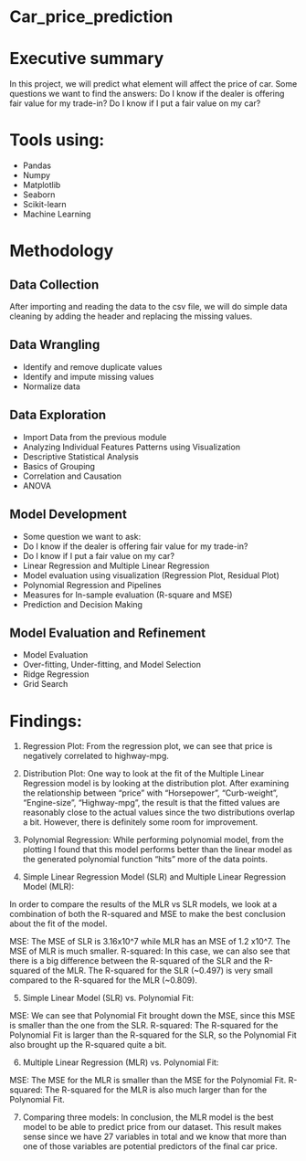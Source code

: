 # Car_price_prediction

# Executive summary
In this project, we will predict what element will affect the price of car. Some questions we want to find the answers:
Do I know if the dealer is offering fair value for my trade-in?
Do I know if I put a fair value on my car?

# Tools using:
- Pandas
- Numpy
- Matplotlib
- Seaborn
- Scikit-learn
- Machine Learning

# Methodology

## Data Collection

After importing and reading the data to the csv file, we will do simple data cleaning by adding the header and replacing the missing values. 

## Data Wrangling

- Identify and remove duplicate values
- Identify and impute missing values
- Normalize data

## Data Exploration
- Import Data from the previous module
- Analyzing Individual Features Patterns using Visualization
- Descriptive Statistical Analysis
- Basics of Grouping
- Correlation and Causation
- ANOVA

## Model Development
- Some question we want to ask:
- Do I know if the dealer is offering fair value for my trade-in?
- Do I know if I put a fair value on my car?
- Linear Regression and Multiple Linear Regression
- Model evaluation using visualization (Regression Plot, Residual Plot)
- Polynomial Regression and Pipelines
- Measures for In-sample evaluation (R-square and MSE)
- Prediction and Decision Making

## Model Evaluation and Refinement
- Model Evaluation
- Over-fitting, Under-fitting, and Model Selection
- Ridge Regression
- Grid Search

# Findings:

1. Regression Plot:
From the regression plot, we can see that price is negatively correlated to highway-mpg.

2. Distribution Plot:
One way to look at the fit of the Multiple Linear Regression model is by looking at the distribution plot. After examining the relationship between “price” with “Horsepower”, “Curb-weight”, “Engine-size”, “Highway-mpg”, the result is that the fitted values are reasonably close to the actual values since the two distributions overlap a bit. However, there is definitely some room for improvement.

3. Polynomial Regression:
While performing polynomial model, from the plotting I found that this model performs better than the linear model as the generated polynomial function “hits” more of the data points. 

4. Simple Linear Regression Model (SLR) and Multiple Linear Regression Model (MLR):

In order to compare the results of the MLR vs SLR models, we look at a combination of both the R-squared and MSE to make the best conclusion about the fit of the model.

MSE: The MSE of SLR is  3.16x10^7  while MLR has an MSE of 1.2 x10^7.  The MSE of MLR is much smaller.
R-squared: In this case, we can also see that there is a big difference between the R-squared of the SLR and the R-squared of the MLR. The R-squared for the SLR (~0.497) is very small compared to the R-squared for the MLR (~0.809).

5. Simple Linear Model (SLR) vs. Polynomial Fit:
   
MSE: We can see that Polynomial Fit brought down the MSE, since this MSE is smaller than the one from the SLR.
R-squared: The R-squared for the Polynomial Fit is larger than the R-squared for the SLR, so the Polynomial Fit also brought up the R-squared quite a bit.

6. Multiple Linear Regression (MLR) vs. Polynomial Fit:

MSE: The MSE for the MLR is smaller than the MSE for the Polynomial Fit.
R-squared: The R-squared for the MLR is also much larger than for the Polynomial Fit.

7. Comparing three models:
	In conclusion, the MLR model is the best model to be able to predict price from our dataset. This result makes sense since we have 27 variables in total and we know that more than one of those variables are potential predictors of the final car price. 


